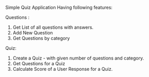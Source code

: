 Simple Quiz Application Having following features:

Questions :
1. Get List of all questions with answers.
2. Add New Question
3. Get Questions by category

Quiz:
1. Create a Quiz - with given number of questions and category.
2. Get Questions for a Quiz
3. Calculate Score of a User Response for a Quiz.
